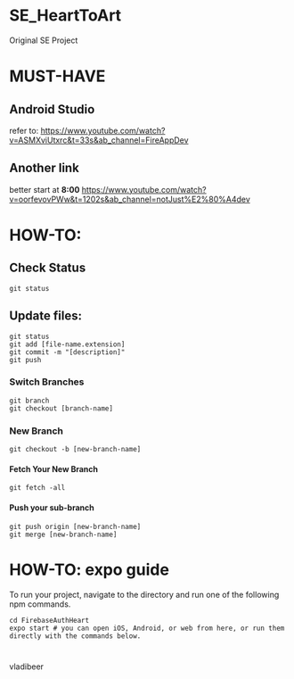 # SE_HeartToArt
Original SE Project

# MUST-HAVE
## Android Studio
refer to: https://www.youtube.com/watch?v=ASMXviUtxrc&t=33s&ab_channel=FireAppDev 
## Another link 
better start at **8:00** https://www.youtube.com/watch?v=oorfevovPWw&t=1202s&ab_channel=notJust%E2%80%A4dev

# HOW-TO: 

## Check Status
``` 
git status
```

## Update files:
```
git status
git add [file-name.extension]
git commit -m "[description]"
git push
```

### Switch Branches
```
git branch
git checkout [branch-name]
```

### New Branch
```
git checkout -b [new-branch-name]
```
#### Fetch Your New Branch
```
git fetch -all
```

#### Push your sub-branch
```
git push origin [new-branch-name]
git merge [new-branch-name]

```

# HOW-TO: expo guide
To run your project, navigate to the directory and run one of the following npm commands.
```
cd FirebaseAuthHeart
expo start # you can open iOS, Android, or web from here, or run them directly with the commands below.
```
#

vladibeer
